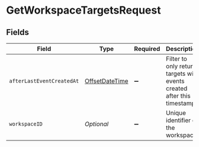 # GetWorkspaceTargetsRequest


## Fields

| Field                                                                                     | Type                                                                                      | Required                                                                                  | Description                                                                               |
| ----------------------------------------------------------------------------------------- | ----------------------------------------------------------------------------------------- | ----------------------------------------------------------------------------------------- | ----------------------------------------------------------------------------------------- |
| `afterLastEventCreatedAt`                                                                 | [OffsetDateTime](https://docs.oracle.com/javase/8/docs/api/java/time/OffsetDateTime.html) | :heavy_minus_sign:                                                                        | Filter to only return targets with events created after this timestamp                    |
| `workspaceID`                                                                             | *Optional<String>*                                                                        | :heavy_minus_sign:                                                                        | Unique identifier of the workspace.                                                       |